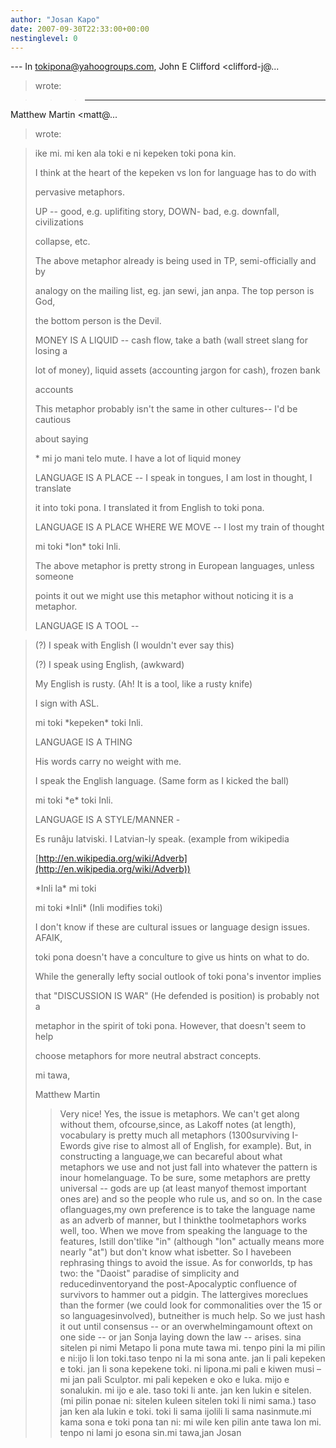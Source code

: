```yaml
---
author: "Josan Kapo"
date: 2007-09-30T22:33:00+00:00
nestinglevel: 0
---
```

\---
 In [tokipona@yahoogroups.com](mailto://tokipona@yahoogroups.com), John E Clifford <clifford-j@...
> wrote:

>>> ---
 Matthew Martin <matt@...
> wrote:

>> 
> ike mi. mi ken ala toki e ni kepeken toki pona kin.
> 
>> 
> I think at the heart of the kepeken vs lon for language has to do with
> 
> pervasive metaphors.
> 
>> 
> UP --
 good, e.g. uplifiting story, DOWN- bad, e.g. downfall, civilizations
> 
> collapse, etc.
> 
>> 
> The above metaphor already is being used in TP, semi-officially and by
> 
> analogy on the mailing list, eg. jan sewi, jan anpa. The top person is God,
> 
> the bottom person is the Devil.
> 
>> 
> MONEY IS A LIQUID --
 cash flow, take a bath (wall street slang for losing a
> 
> lot of money), liquid assets (accounting jargon for cash), frozen bank
> 
> accounts
> 
>> 
> This metaphor probably isn't the same in other cultures--
 I'd be cautious
> 
> about saying
> 
> \* mi jo mani telo mute. I have a lot of liquid money
> 
>> 
> LANGUAGE IS A PLACE --
 I speak in tongues, I am lost in thought, I translate
> 
> it into toki pona. I translated it from English to toki pona.
> 
> LANGUAGE IS A PLACE WHERE WE MOVE --
 I lost my train of thought
> 
>> 
> mi toki \*lon\* toki Inli.
> 
>> 
> The above metaphor is pretty strong in European languages, unless someone
> 
> points it out we might use this metaphor without noticing it is a metaphor.
> 
>> 
> LANGUAGE IS A TOOL --

> 
> (?) I speak with English (I wouldn't ever say this)
> 
> (?) I speak using English, (awkward)
> 
> My English is rusty. (Ah! It is a tool, like a rusty knife)
> 
> I sign with ASL.
> 
>> 
> mi toki \*kepeken\* toki Inli.
> 
>> 
> LANGUAGE IS A THING
> 
> His words carry no weight with me.
> 
> I speak the English language. (Same form as I kicked the ball)
> 
>> 
> mi toki \*e\* toki Inli.
> 
>> 
> LANGUAGE IS A STYLE/MANNER -
> 
> Es runâju latviski. I Latvian-ly speak. (example from wikipedia
> 
> [http://en.wikipedia.org/wiki/Adverb](http://en.wikipedia.org/wiki/Adverb))
> 
>> 
> \*Inli la\* mi toki
> 
> mi toki \*Inli\* (Inli modifies toki)
> 
>> 
> I don't know if these are cultural issues or language design issues. AFAIK,
> 
> toki pona doesn't have a conculture to give us hints on what to do.
> 
>> 
> While the generally lefty social outlook of toki pona's inventor implies
> 
> that "DISCUSSION IS WAR" (He defended is position) is probably not a
> 
> metaphor in the spirit of toki pona. However, that doesn't seem to help
> 
> choose metaphors for more neutral abstract concepts.
> 
>> 
> mi tawa,
> 
>> 
> Matthew Martin
>> Very nice! Yes, the issue is metaphors. We can't get along without them, ofcourse,since, as
> Lakoff notes (at length), vocabulary is pretty much all metaphors (1300surviving I-Ewords give
> rise to almost all of English, for example). But, in constructing a language,we can becareful
> about what metaphors we use and not just fall into whatever the pattern is inour homelanguage.
> To be sure, some metaphors are pretty universal --
 gods are up (at least manyof themost
> important ones are) and so the people who rule us, and so on. In the case oflanguages,my own
> preference is to take the language name as an adverb of manner, but I thinkthe toolmetaphors
> works well, too. When we move from speaking the language to the features, Istill don'tlike "in"
> (although "lon" actually means more nearly "at") but don't know what isbetter. So I havebeen
> rephrasing things to avoid the issue.
>> As for conworlds, tp has two: the "Daoist" paradise of simplicity and reducedinventoryand the
> post-Apocalyptic confluence of survivors to hammer out a pidgin. The lattergives moreclues than
> the former (we could look for commonalities over the 15 or so languagesinvolved), butneither is
> much help. So we just hash it out until consensus --
 or an overwhelmingamount oftext on one
> side --
 or jan Sonja laying down the law --
 arises.
>sina sitelen pi nimi Metapo li pona mute tawa mi. tenpo pini la mi pilin e ni:ijo li lon toki.taso tenpo ni la mi sona ante. jan li pali kepeken e toki. jan li sona kepekene toki. ni lipona.mi pali e kiwen musi – mi jan pali Sculptor. mi pali kepeken e oko e luka. mijo e sonalukin. mi ijo e ale. taso toki li ante. jan ken lukin e sitelen. (mi pilin ponae ni: sitelen kuleen sitelen toki li nimi sama.) taso jan ken ala lukin e toki. toki li sama ijolili li sama nasinmute.mi kama sona e toki pona tan ni: mi wile ken pilin ante tawa lon mi. tenpo ni lami jo esona sin.mi tawa,jan Josan